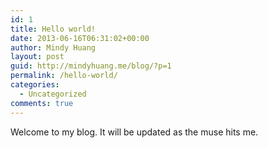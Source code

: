 ```yaml
---
id: 1
title: Hello world!
date: 2013-06-16T06:31:02+00:00
author: Mindy Huang
layout: post
guid: http://mindyhuang.me/blog/?p=1
permalink: /hello-world/
categories:
  - Uncategorized
comments: true
---
```

Welcome to my blog. It will be updated as the muse hits me.